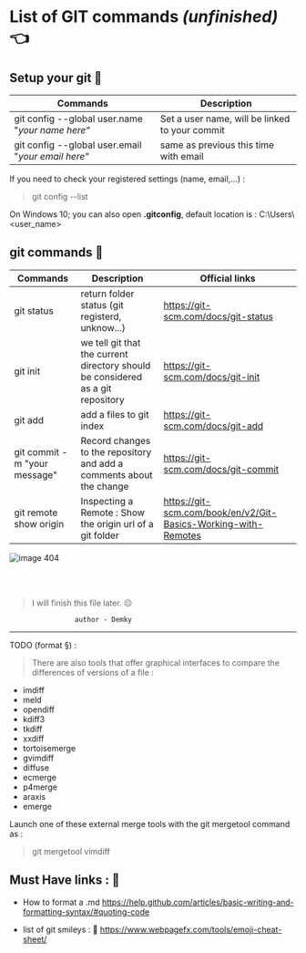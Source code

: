 List of GIT commands _(unfinished)_ :point_left:
==

Setup your git :balloon:
--

Commands | Description
------------ | -------------
git config --global user.name "_your name here"_ | Set a user name, will be linked to your commit
git config --global user.email "_your email here"_ | same as previous this time with email

If you need to check your registered settings (name, email,...) :
> git config --list

On Windows 10; you can also open **.gitconfig**, default location is : C:\Users\ <user_name>

git commands :anger:
--


Commands | Description | Official links
------------ | ------------- | -------------
git status | return folder status (git registerd, unknow...) | https://git-scm.com/docs/git-status
git init | we tell git that the current directory should be considered as a git repository | https://git-scm.com/docs/git-init
git add <name> | add a files to git index | https://git-scm.com/docs/git-add
git commit -m "your message" | Record changes to the repository and add a comments about the change | https://git-scm.com/docs/git-commit
git remote show origin | Inspecting a Remote : Show the origin url of a git folder | https://git-scm.com/book/en/v2/Git-Basics-Working-with-Remotes
  
![image 404](https://i.imgur.com/DucYZXJ.png)


<br /><br />

> I will finish this file later. :neutral_face:

                    author - Demky



--------------------

TODO (format §) : 
> There are also tools that offer graphical interfaces to compare the differences of versions of a file :
* imdiff 
* meld
* opendiff
* kdiff3
* tkdiff
* xxdiff
* tortoisemerge
* gvimdiff
* diffuse
* ecmerge
* p4merge
* araxis 
* emerge

Launch one of these external merge tools with the git mergetool command as : 
> git mergetool vimdiff 


Must Have links : :pray:
--

* How to format a .md
https://help.github.com/articles/basic-writing-and-formatting-syntax/#quoting-code

* list of git smileys : :speech_balloon:
https://www.webpagefx.com/tools/emoji-cheat-sheet/
